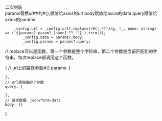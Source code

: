        
   二次封装    
       params替换url中的#{},赋值给axios的url
       body赋值给axios的data
       query赋值给axios的params
       
        _config.url = _config.url?.replace(/#{(.*?)}/g, (_, name: string) => (`${params?.param?.[name] ?? ''}`).trim());
            _config.data = params?.body;
            _config.params = params?.query;


// replace可以是函数，第一个参数是整个字符串，第二个参数是当前匹配到的字符串。每次replace都调用这个函数。


{
    // url上的路径参数#{}
    params: {

    },
    // url后端接的？参数
    query: {

    },
    // 请求数据，json/form-data
    body: {}
}
